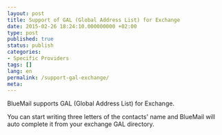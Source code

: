 ```yaml
---
layout: post
title: Support of GAL (Global Address List) for Exchange
date: 2015-02-26 18:24:10.000000000 +02:00
type: post
published: true
status: publish
categories:
- Specific Providers
tags: []
lang: en
permalink: /support-gal-exchange/
meta:
---
```


BlueMail supports GAL (Global Address List) for Exchange.

You can start writing three letters of the contacts' name and BlueMail will auto complete it from your exchange GAL directory.